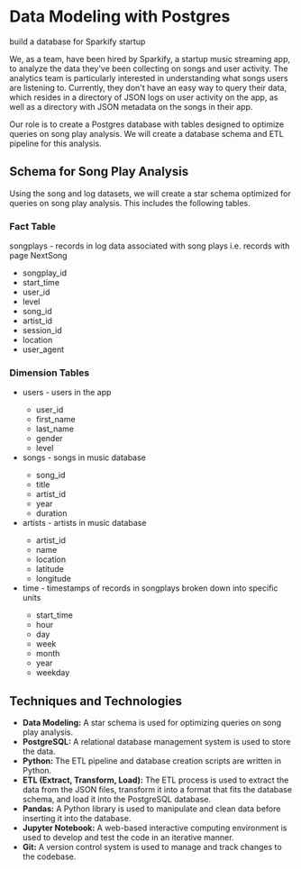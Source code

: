 <h1>Data Modeling with Postgres</h1>
<p>build a database for Sparkify  startup</p>
<p>We, as a team, have been hired by Sparkify, a startup music streaming app, to analyze the data they've been collecting on songs and user activity. The analytics team is particularly interested in understanding what songs users are listening to. Currently, they don't have an easy way to query their data, which resides in a directory of JSON logs on user activity on the app, as well as a directory with JSON metadata on the songs in their app.</p>

<p>Our role is to create a Postgres database with tables designed to optimize queries on song play analysis. We will create a database schema and ETL pipeline for this analysis.</p>

<h2>Schema for Song Play Analysis</h2>
<p>Using the song and log datasets, we will create a star schema optimized for queries on song play analysis. This includes the following tables.</p>

<h3>Fact Table</h3>
<p>songplays - records in log data associated with song plays i.e. records with page NextSong</p>
<ul>
    <li>songplay_id</li>
    <li>start_time</li>
    <li>user_id</li>
    <li>level</li>
    <li>song_id</li>
    <li>artist_id</li>
    <li>session_id</li>
    <li>location</li>
    <li>user_agent</li>
</ul>

<h3>Dimension Tables</h3>
<ul>
    <li>users - users in the app</li>
    <ul>
        <li>user_id</li>
        <li>first_name</li>
        <li>last_name</li>
        <li>gender</li>
        <li>level</li>
    </ul>
    <li>songs - songs in music database</li>
    <ul>
        <li>song_id</li>
        <li>title</li>
        <li>artist_id</li>
        <li>year</li>
        <li>duration</li>
    </ul>
    <li>artists - artists in music database</li>
    <ul>
        <li>artist_id</li>
        <li>name</li>
        <li>location</li>
        <li>latitude</li>
        <li>longitude</li>
    </ul>
    <li>time - timestamps of records in songplays broken down into specific units</li>
    <ul>
        <li>start_time</li>
        <li>hour</li>
        <li>day</li>
        <li>week</li>
        <li>month</li>
        <li>year</li>
        <li>weekday</li>
    </ul>
</ul>
<h2>Techniques and Technologies </h2>
<ul>
  <li><strong>Data Modeling:</strong> A star schema is used for optimizing queries on song play analysis.</li>
  <li><strong>PostgreSQL:</strong> A relational database management system is used to store the data.</li>
  <li><strong>Python:</strong> The ETL pipeline and database creation scripts are written in Python.</li>
  <li><strong>ETL (Extract, Transform, Load):</strong> The ETL process is used to extract the data from the JSON files, transform it into a format that fits the database schema, and load it into the PostgreSQL database.</li>
  <li><strong>Pandas:</strong> A Python library is used to manipulate and clean data before inserting it into the database.</li>
  <li><strong>Jupyter Notebook:</strong> A web-based interactive computing environment is used to develop and test the code in an iterative manner.</li>
  <li><strong>Git:</strong> A version control system is used to manage and track changes to the codebase.</li>
</ul>

